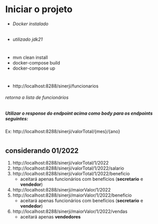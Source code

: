 # Iniciar o projeto
- ###### Docker instalado
- ###### utilizado jdk21
# 
- mvn clean install
- docker-compose build
- docker-compose up
#
- http://localhost:8288/sinerji/funcionarios
###### retorna a lista de funcionários
##### Utilizar o _response_ do _endpoint_ acima como _body_ para os _endpoints_ seguintes:

Ex: http://localhost:8288/sinerji/valorTotal/{mes}/{ano}
#
## considerando 01/2022

1. http://localhost:8288/sinerji/valorTotal/1/2022
2. http://localhost:8288/sinerji/valorTotal/1/2022/salario
3. http://localhost:8288/sinerji/valorTotal/1/2022/beneficio
   - aceitará apenas funcionários com benefícios (__secretario__ e __vendedor__)
4. http://localhost:8288/sinerji/maiorValor/1/2022
5. http://localhost:8288/sinerji/maiorValor/1/2022/beneficio
   - aceitará apenas funcionários com benefícios (__secretario__ e __vendedor__)
6. http://localhost:8288/sinerji/maiorValor/1/2022/vendas
   - aceitará apenas __vendedores__
